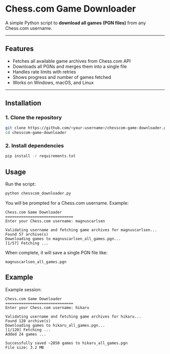 # Chess.com Game Downloader

A simple Python script to **download all games (PGN files)** from any Chess.com username.

---

## Features

- Fetches all available game archives from Chess.com API
- Downloads all PGNs and merges them into a single file
- Handles rate limits with retries
- Shows progress and number of games fetched
- Works on Windows, macOS, and Linux

---

## Installation

### 1. Clone the repository

```bash
git clone https://github.com/<your-username>/chesscom-game-downloader.git
cd chesscom-game-downloader
```

### 2. Install dependencies

```bash
pip install -r requirements.txt
```

## Usage

Run the script:

```bash
python chesscom_downloader.py
```

You will be prompted for a Chess.com username. Example:

```
Chess.com Game Downloader
==============================
Enter your Chess.com username: magnuscarlsen

Validating username and fetching game archives for magnuscarlsen...
Found 57 archive(s)
Downloading games to magnuscarlsen_all_games.pgn...
[1/57] Fetching ...
```

When complete, it will save a single PGN file like:

```
magnuscarlsen_all_games.pgn
```

## Example

Example session:

```
Chess.com Game Downloader
==============================
Enter your Chess.com username: hikaru

Validating username and fetching game archives for hikaru...
Found 120 archive(s)
Downloading games to hikaru_all_games.pgn...
[1/120] Fetching ...
Added 24 games ...

Successfully saved ~2850 games to hikaru_all_games.pgn
File size: 3.2 MB
```